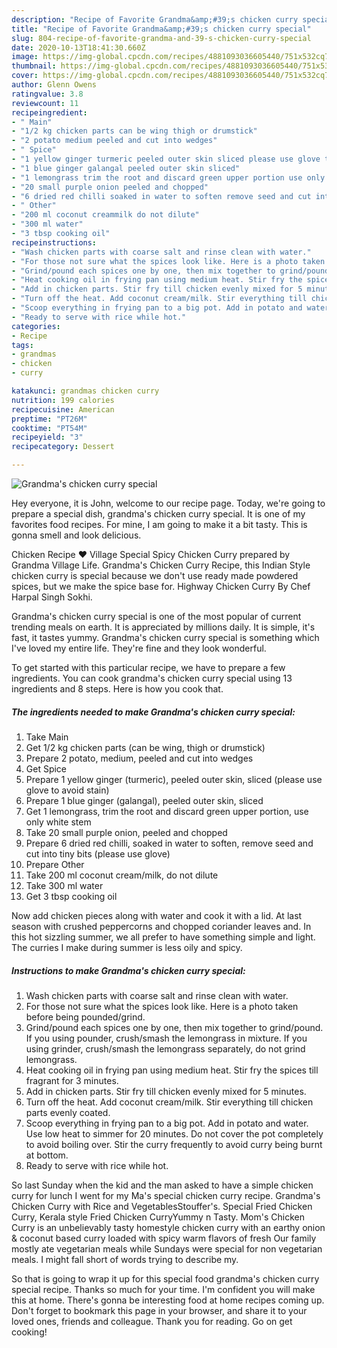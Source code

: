 ```yaml
---
description: "Recipe of Favorite Grandma&amp;#39;s chicken curry special"
title: "Recipe of Favorite Grandma&amp;#39;s chicken curry special"
slug: 804-recipe-of-favorite-grandma-and-39-s-chicken-curry-special
date: 2020-10-13T18:41:30.660Z
image: https://img-global.cpcdn.com/recipes/4881093036605440/751x532cq70/grandmas-chicken-curry-special-recipe-main-photo.jpg
thumbnail: https://img-global.cpcdn.com/recipes/4881093036605440/751x532cq70/grandmas-chicken-curry-special-recipe-main-photo.jpg
cover: https://img-global.cpcdn.com/recipes/4881093036605440/751x532cq70/grandmas-chicken-curry-special-recipe-main-photo.jpg
author: Glenn Owens
ratingvalue: 3.8
reviewcount: 11
recipeingredient:
- " Main"
- "1/2 kg chicken parts can be wing thigh or drumstick"
- "2 potato medium peeled and cut into wedges"
- " Spice"
- "1 yellow ginger turmeric peeled outer skin sliced please use glove to avoid stain"
- "1 blue ginger galangal peeled outer skin sliced"
- "1 lemongrass trim the root and discard green upper portion use only white stem"
- "20 small purple onion peeled and chopped"
- "6 dried red chilli soaked in water to soften remove seed and cut into tiny bits please use glove"
- " Other"
- "200 ml coconut creammilk do not dilute"
- "300 ml water"
- "3 tbsp cooking oil"
recipeinstructions:
- "Wash chicken parts with coarse salt and rinse clean with water."
- "For those not sure what the spices look like. Here is a photo taken before being pounded/grind."
- "Grind/pound each spices one by one, then mix together to grind/pound. If you using pounder, crush/smash the lemongrass in mixture. If you using grinder, crush/smash the lemongrass separately, do not grind lemongrass."
- "Heat cooking oil in frying pan using medium heat. Stir fry the spices till fragrant for 3 minutes."
- "Add in chicken parts. Stir fry till chicken evenly mixed for 5 minutes."
- "Turn off the heat. Add coconut cream/milk. Stir everything till chicken parts evenly coated."
- "Scoop everything in frying pan to a big pot. Add in potato and water. Use low heat to simmer for 20 minutes. Do not cover the pot completely to avoid boiling over. Stir the curry frequently to avoid curry being burnt at bottom."
- "Ready to serve with rice while hot."
categories:
- Recipe
tags:
- grandmas
- chicken
- curry

katakunci: grandmas chicken curry 
nutrition: 199 calories
recipecuisine: American
preptime: "PT26M"
cooktime: "PT54M"
recipeyield: "3"
recipecategory: Dessert

---
```



![Grandma&#39;s chicken curry special](https://img-global.cpcdn.com/recipes/4881093036605440/751x532cq70/grandmas-chicken-curry-special-recipe-main-photo.jpg)

Hey everyone, it is John, welcome to our recipe page. Today, we're going to prepare a special dish, grandma&#39;s chicken curry special. It is one of my favorites food recipes. For mine, I am going to make it a bit tasty. This is gonna smell and look delicious.

Chicken Recipe ❤ Village Special Spicy Chicken Curry prepared by Grandma Village Life. Grandma&#39;s Chicken Curry Recipe, this Indian Style chicken curry is special because we don&#39;t use ready made powdered spices, but we make the spice base for. Highway Chicken Curry By Chef Harpal Singh Sokhi.

Grandma&#39;s chicken curry special is one of the most popular of current trending meals on earth. It is appreciated by millions daily. It is simple, it's fast, it tastes yummy. Grandma&#39;s chicken curry special is something which I've loved my entire life. They're fine and they look wonderful.


To get started with this particular recipe, we have to prepare a few ingredients. You can cook grandma&#39;s chicken curry special using 13 ingredients and 8 steps. Here is how you cook that.

<!--inarticleads1-->

##### The ingredients needed to make Grandma&#39;s chicken curry special:

1. Take  Main
1. Get 1/2 kg chicken parts (can be wing, thigh or drumstick)
1. Prepare 2 potato, medium, peeled and cut into wedges
1. Get  Spice
1. Prepare 1 yellow ginger (turmeric), peeled outer skin, sliced (please use glove to avoid stain)
1. Prepare 1 blue ginger (galangal), peeled outer skin, sliced
1. Get 1 lemongrass, trim the root and discard green upper portion, use only white stem
1. Take 20 small purple onion, peeled and chopped
1. Prepare 6 dried red chilli, soaked in water to soften, remove seed and cut into tiny bits (please use glove)
1. Prepare  Other
1. Take 200 ml coconut cream/milk, do not dilute
1. Take 300 ml water
1. Get 3 tbsp cooking oil


Now add chicken pieces along with water and cook it with a lid. At last season with crushed peppercorns and chopped coriander leaves and. In this hot sizzling summer, we all prefer to have something simple and light. The curries I make during summer is less oily and spicy. 

<!--inarticleads2-->

##### Instructions to make Grandma&#39;s chicken curry special:

1. Wash chicken parts with coarse salt and rinse clean with water.
1. For those not sure what the spices look like. Here is a photo taken before being pounded/grind.
1. Grind/pound each spices one by one, then mix together to grind/pound. If you using pounder, crush/smash the lemongrass in mixture. If you using grinder, crush/smash the lemongrass separately, do not grind lemongrass.
1. Heat cooking oil in frying pan using medium heat. Stir fry the spices till fragrant for 3 minutes.
1. Add in chicken parts. Stir fry till chicken evenly mixed for 5 minutes.
1. Turn off the heat. Add coconut cream/milk. Stir everything till chicken parts evenly coated.
1. Scoop everything in frying pan to a big pot. Add in potato and water. Use low heat to simmer for 20 minutes. Do not cover the pot completely to avoid boiling over. Stir the curry frequently to avoid curry being burnt at bottom.
1. Ready to serve with rice while hot.


So last Sunday when the kid and the man asked to have a simple chicken curry for lunch I went for my Ma&#39;s special chicken curry recipe. Grandma&#39;s Chicken Curry with Rice and VegetablesStouffer&#39;s. Special Fried Chicken Curry, Kerala style Fried Chicken CurryYummy n Tasty. Mom&#39;s Chicken Curry is an unbelievably tasty homestyle chicken curry with an earthy onion &amp; coconut based curry loaded with spicy warm flavors of fresh Our family mostly ate vegetarian meals while Sundays were special for non vegetarian meals. I might fall short of words trying to describe my. 

So that is going to wrap it up for this special food grandma&#39;s chicken curry special recipe. Thanks so much for your time. I'm confident you will make this at home. There's gonna be interesting food at home recipes coming up. Don't forget to bookmark this page in your browser, and share it to your loved ones, friends and colleague. Thank you for reading. Go on get cooking!
